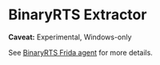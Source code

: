# BinaryRTS Extractor

**Caveat:** Experimental, Windows-only

See [BinaryRTS Frida agent](../frida) for more details.


